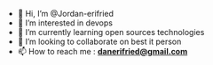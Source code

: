 - 👋 Hi, I’m @Jordan-erifried
- 👀 I’m interested in devops
- 🌱 I’m currently learning open sources technologies
- 💞️ I’m looking to collaborate on best it person
- 📫 How to reach me : **danerifried@gmail.com**

<!---
Jordan-erifried/Jordan-erifried is a ✨ special ✨ human welcome in my world
--->
